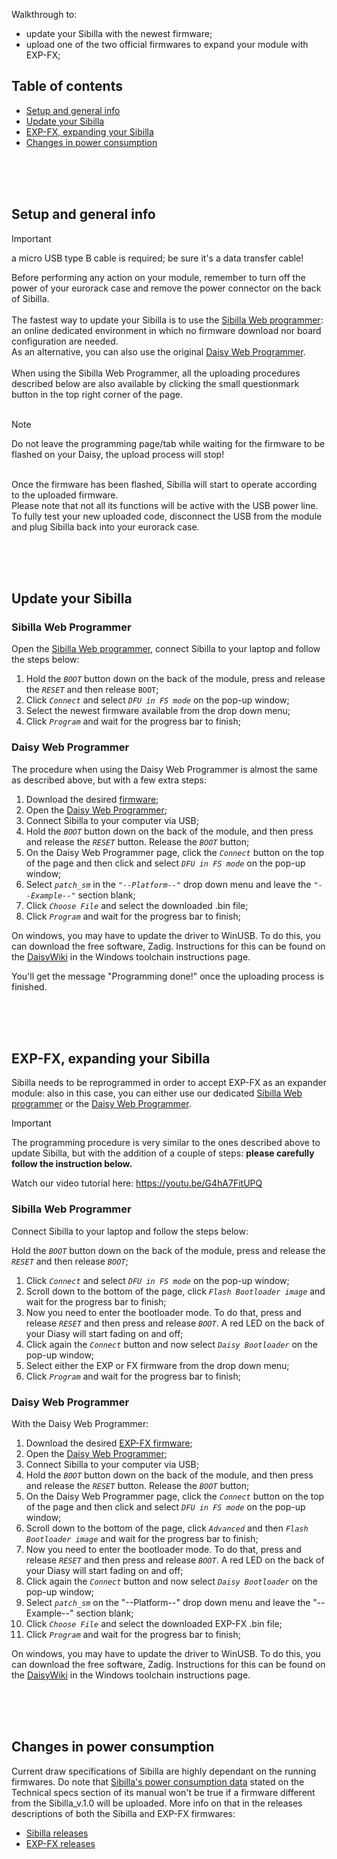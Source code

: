 Walkthrough to:
- update your Sibilla with the newest firmware;
- upload one of the two official firmwares to expand your module with EXP-FX;

## Table of contents

- [Setup and general info](#Setup-and-general-info)
- [Update your Sibilla](#Update-your-Sibilla)
- [EXP-FX, expanding your Sibilla](#EXP-FX,-expanding-your-Sibilla)
- [Changes in power consumption](#Changes-in-power-consumption)

<br/><br/><br/>

## Setup and general info

> [!IMPORTANT]
> a micro USB type B cable is required; be sure it's a data transfer cable!

Before performing any action on your module, remember to turn off the power of your eurorack case and remove the power connector on the back of Sibilla. <br/><br/>
The fastest way to update your Sibilla is to use the [Sibilla Web programmer](https://clattersmachines.com/sibilla-programmer/): an online dedicated environment in which no firmware download nor board configuration are needed. <br/> As an alternative, you can also use the original [Daisy Web Programmer](https://electro-smith.github.io/Programmer/). <br/> <br/> 
When using the Sibilla Web Programmer, all the uploading procedures described below are also available by clicking the small questionmark button in the top right corner of the page. <br/> <br/> 

> [!NOTE]
> Do not leave the programming page/tab while waiting for the firmware to be flashed on your Daisy, the upload process will stop!

<br/> Once the firmware has been flashed, Sibilla will start to operate according to the uploaded firmware. <br/>
Please note that not all its functions will be active with the USB power line. To fully test your new uploaded code, disconnect the USB from the module and plug Sibilla back into your eurorack case.

<br/><br/><br/>

## Update your Sibilla

### Sibilla Web Programmer

Open the [Sibilla Web programmer](https://clattersmachines.com/sibilla-programmer/), connect Sibilla to your laptop and follow the steps below:

1. Hold the *`BOOT`* button down on the back of the module,  press and release the *`RESET`* and then release `BOOT`;
2. Click *`Connect`* and select *`DFU in FS mode`* on the pop-up window;
3. Select the newest firmware available from the drop down menu;
4. Click *`Program`* and wait for the progress bar to finish;

### Daisy Web Programmer

The procedure when using the Daisy Web Programmer is almost the same as described above, but with a few extra steps:
1. Download the desired [firmware](https://github.com/Clatters/Sibilla/releases);
2. Open the [Daisy Web Programmer](https://electro-smith.github.io/Programmer/);
3. Connect Sibilla to your computer via USB;
4. Hold the *`BOOT`* button down on the back of the module, and then press and release the *`RESET`* button. Release the *`BOOT`* button;
5. On the Daisy Web Programmer page, click the *`Connect`* button on the top of the page and then click and select *`DFU in FS mode`* on the pop-up window;
6. Select *`patch_sm`* in the *`"--Platform--"`* drop down menu and leave the *`"--Example--"`* section blank;
7. Click *`Choose File`* and select the downloaded .bin file;
8. Click *`Program`* and wait for the progress bar to finish;

On windows, you may have to update the driver to WinUSB. To do this, you can download the free software, Zadig. Instructions for this can be found on the [DaisyWiki](https://github.com/electro-smith/DaisyWiki/wiki) in the Windows toolchain instructions page.

You'll get the message "Programming done!" once the uploading process is finished.

<br/><br/><br/>

## EXP-FX, expanding your Sibilla

Sibilla needs to be reprogrammed in order to accept EXP-FX as an expander module: also in this case, you can either use our dedicated [Sibilla Web programmer](https://clattersmachines.com/sibilla-programmer/) or the [Daisy Web Programmer](https://electro-smith.github.io/Programmer/).

> [!IMPORTANT]
> The programming procedure is very similar to the ones described above to update Sibilla, but with the addition of a couple of steps: <strong>please carefully follow the instruction below.</strong>

Watch our video tutorial here: https://youtu.be/G4hA7FitUPQ

### Sibilla Web Programmer

Connect Sibilla to your laptop and follow the steps below:

 Hold the *`BOOT`* button down on the back of the module,  press and release the *`RESET`* and then release *`BOOT`*;
1. Click *`Connect`* and select *`DFU in FS mode`* on the pop-up window;
2. Scroll down to the bottom of the page, click *`Flash Bootloader image`* and wait for the progress bar to finish;
3. Now you need to enter the bootloader mode. To do that, press and release *`RESET`* and then press and release *`BOOT`*. A red LED on the back of your Diasy will start fading on and off;
4. Click again the *`Connect`* button and now select *`Daisy Bootloader`* on the pop-up window;
5. Select either the EXP or FX firmware from the drop down menu;
6. Click *`Program`* and wait for the progress bar to finish;

### Daisy Web Programmer

With the Daisy Web Programmer:
1. Download the desired [EXP-FX firmware](https://github.com/Clatters/EXP-FX/releases);
2. Open the [Daisy Web Programmer](https://electro-smith.github.io/Programmer/);
3. Connect Sibilla to your computer via USB;
4. Hold the *`BOOT`* button down on the back of the module, and then press and release the *`RESET`* button. Release the *`BOOT`* button;
5. On the Daisy Web Programmer page, click the *`Connect`* button on the top of the page and then click and select *`DFU in FS mode`* on the pop-up window;
6. Scroll down to the bottom of the page, click *`Advanced`* and then *`Flash Bootloader image`* and wait for the progress bar to finish;
7. Now you need to enter the bootloader mode. To do that, press and release *`RESET`* and then press and release *`BOOT`*. A red LED on the back of your Diasy will start fading on and off;
8. Click again the *`Connect`* button and now select *`Daisy Bootloader`* on the pop-up window;
9. Select *`patch_sm`* on the "--Platform--" drop down menu and leave the "--Example--" section blank;
10. Click *`Choose File`* and select the downloaded EXP-FX .bin file;
11. Click *`Program`* and wait for the progress bar to finish;

On windows, you may have to update the driver to WinUSB. To do this, you can download the free software, Zadig. Instructions for this can be found on the [DaisyWiki](https://github.com/electro-smith/DaisyWiki/wiki) in the Windows toolchain instructions page.

<br/><br/><br/>

## Changes in power consumption

Current draw specifications of Sibilla are highly dependant on the running firmwares. 
Do note that [Sibilla's power consumption data](https://github.com/Clatters/Sibilla/blob/main/README.md#current-draw) stated on the Technical specs section of its manual won't be true if a firmware different from the Sibilla_v.1.0 will be uploaded.
More info on that in the releases descriptions of both the Sibilla and EXP-FX firmwares:
- [Sibilla releases](https://github.com/Clatters/Sibilla/releases)
- [EXP-FX releases](https://github.com/Clatters/EXP-FX/releases)
